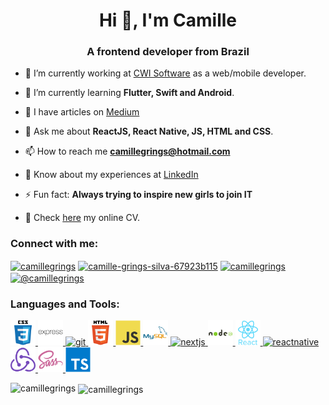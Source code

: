 <h1 align="center">Hi 👋, I'm Camille</h1>
<h3 align="center">A frontend developer from Brazil</h3>

- 🔭 I’m currently working at [CWI Software](https://cwi.com.br/) as a web/mobile developer.

- 🌱 I’m currently learning **Flutter, Swift and Android**.

- 📝 I have articles on [Medium](https://medium.com/@camillegrings)

- 💬 Ask me about **ReactJS, React Native, JS, HTML and CSS**.

- 📫 How to reach me **camillegrings@hotmail.com**

- 📄 Know about my experiences at [LinkedIn](https://www.linkedin.com/in/camille-grings-silva-67923b115/)

- ⚡ Fun fact: **Always trying to inspire new girls to join IT**

- 📔 Check [here](https://camillegrings.github.io/) my online CV.

<h3 align="left">Connect with me:</h3>
<p align="left">
<a href="https://codepen.io/camillegrings" target="blank"><img align="center" src="https://cdn.jsdelivr.net/npm/simple-icons@3.0.1/icons/codepen.svg" alt="camillegrings" height="30" width="40" /></a>
<a href="https://linkedin.com/in/camille-grings-silva-67923b115" target="blank"><img align="center" src="https://cdn.jsdelivr.net/npm/simple-icons@3.0.1/icons/linkedin.svg" alt="camille-grings-silva-67923b115" height="30" width="40" /></a>
<a href="https://instagram.com/camillegrings" target="blank"><img align="center" src="https://cdn.jsdelivr.net/npm/simple-icons@3.0.1/icons/instagram.svg" alt="camillegrings" height="30" width="40" /></a>
<a href="https://medium.com/@camillegrings" target="blank"><img align="center" src="https://cdn.jsdelivr.net/npm/simple-icons@3.0.1/icons/medium.svg" alt="@camillegrings" height="30" width="40" /></a>
</p>

<h3 align="left">Languages and Tools:</h3>
<p align="left"> <a href="https://www.w3schools.com/css/" target="_blank"> <img src="https://raw.githubusercontent.com/devicons/devicon/master/icons/css3/css3-original-wordmark.svg" alt="css3" width="40" height="40"/> </a> <a href="https://expressjs.com" target="_blank"> <img src="https://raw.githubusercontent.com/devicons/devicon/master/icons/express/express-original-wordmark.svg" alt="express" width="40" height="40"/> </a> <a href="https://git-scm.com/" target="_blank"> <img src="https://www.vectorlogo.zone/logos/git-scm/git-scm-icon.svg" alt="git" width="40" height="40"/> </a> <a href="https://www.w3.org/html/" target="_blank"> <img src="https://raw.githubusercontent.com/devicons/devicon/master/icons/html5/html5-original-wordmark.svg" alt="html5" width="40" height="40"/> </a> <a href="https://developer.mozilla.org/en-US/docs/Web/JavaScript" target="_blank"> <img src="https://raw.githubusercontent.com/devicons/devicon/master/icons/javascript/javascript-original.svg" alt="javascript" width="40" height="40"/> </a> <a href="https://www.mysql.com/" target="_blank"> <img src="https://raw.githubusercontent.com/devicons/devicon/master/icons/mysql/mysql-original-wordmark.svg" alt="mysql" width="40" height="40"/> </a> <a href="https://nextjs.org/" target="_blank"> <img src="https://cdn.worldvectorlogo.com/logos/nextjs-3.svg" alt="nextjs" width="40" height="40"/> </a> <a href="https://nodejs.org" target="_blank"> <img src="https://raw.githubusercontent.com/devicons/devicon/master/icons/nodejs/nodejs-original-wordmark.svg" alt="nodejs" width="40" height="40"/> </a> <a href="https://reactjs.org/" target="_blank"> <img src="https://raw.githubusercontent.com/devicons/devicon/master/icons/react/react-original-wordmark.svg" alt="react" width="40" height="40"/> </a> <a href="https://reactnative.dev/" target="_blank"> <img src="https://reactnative.dev/img/header_logo.svg" alt="reactnative" width="40" height="40"/> </a> <a href="https://redux.js.org" target="_blank"> <img src="https://raw.githubusercontent.com/devicons/devicon/master/icons/redux/redux-original.svg" alt="redux" width="40" height="40"/> </a> <a href="https://sass-lang.com" target="_blank"> <img src="https://raw.githubusercontent.com/devicons/devicon/master/icons/sass/sass-original.svg" alt="sass" width="40" height="40"/> </a> <a href="https://www.typescriptlang.org/" target="_blank"> <img src="https://raw.githubusercontent.com/devicons/devicon/master/icons/typescript/typescript-original.svg" alt="typescript" width="40" height="40"/> </a> </p>

<p><img align="left" src="https://github-readme-stats.vercel.app/api/top-langs?username=camillegrings&show_icons=true&locale=en&layout=compact" alt="camillegrings" /></p>

<p>&nbsp;<img align="center" src="https://github-readme-stats.vercel.app/api?username=camillegrings&show_icons=true&locale=en" alt="camillegrings" /></p>
